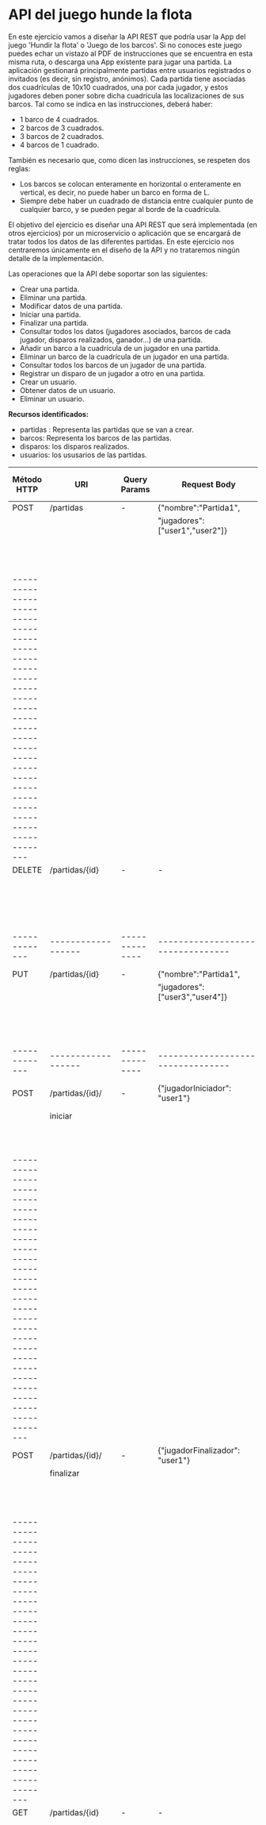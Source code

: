 # API del juego hunde la flota

En este ejercicio vamos a diseñar la API REST que podría usar la App del juego 'Hundir la flota' o 'Juego de los barcos'.
Si no conoces este juego puedes echar un vistazo al PDF de instrucciones que se encuentra en esta misma ruta, o descarga una App existente para jugar una partida. La aplicación gestionará principalmente partidas entre usuarios registrados o invitados (es decir, sin registro, anónimos). Cada partida tiene asociadas dos cuadrículas de 10x10 cuadrados, una por cada jugador, y estos jugadores deben poner sobre dicha cuadrícula las localizaciones de sus barcos. Tal como se indica en las instrucciones, deberá haber:
- 1 barco de 4 cuadrados.
- 2 barcos de 3 cuadrados.
- 3 barcos de 2 cuadrados.
- 4 barcos de 1 cuadrado.

También es necesario que, como dicen las instrucciones, se respeten dos reglas:
- Los barcos se colocan enteramente en horizontal o enteramente en vertical, es decir, no puede haber un barco en forma de L.
- Siempre debe haber un cuadrado de distancia entre cualquier punto de cualquier barco, y se pueden pegar al borde de la cuadrícula.

El objetivo del ejercicio es diseñar una API REST que será implementada (en otros ejercicios) por un microservicio o aplicación que se encargará de tratar todos los datos de las diferentes partidas. En este ejercicio nos centraremos únicamente en el diseño de la API y no trataremos ningún detalle de la implementación.

Las operaciones que la API debe soportar son las siguientes:
- Crear una partida.
- Eliminar una partida.
- Modificar datos de una partida.
- Iniciar una partida.
- Finalizar una partida.
- Consultar todos los datos (jugadores asociados, barcos de cada jugador, disparos realizados, ganador...) de una partida.
- Añadir un barco a la cuadrícula de un jugador en una partida.
- Eliminar un barco de la cuadrícula de un jugador en una partida.
- Consultar todos los barcos de un jugador de una partida.
- Registrar un disparo de un jugador a otro en una partida.
- Crear un usuario.
- Obtener datos de un usuario.
- Eliminar un usuario.

**Recursos identificados:**
- partidas : Representa las partidas que se van a crear.
- barcos: Representa los barcos de las partidas.
- disparos: los disparos realizados.
- usuarios: los ususarios de las partidas.


| Método HTTP | URI              | Query Params | Request Body                    | Response Body                   | Códigos HTTP de respuesta |
|-------------|------------------|--------------|---------------------------------|---------------------------------|-------------------------  |
| POST        | /partidas        | -            | {"nombre":"Partida1",           |   {"id": 1,                     | 201                       |
|             |                  |              |  "jugadores":["user1","user2"]} |    "nombre":"Partida1",         | 400                       |
|             |                  |              |                                 |    "estado": "pendiente"}       | 409                       |
|             |                  |              |                                 |                                 | 500                       |
|-----------------------------------------------------------------------------------------------------------------------------------------------|
| DELETE      | /partidas/{id}   | -            | -                               |  {"accion":"Eliminar"           | 200                       |
|             |                  |              |                                 |   "nombre": "Partida1"}         | 400                       |
|             |                  |              |                                 |                                 | 404                       |
|             |                  |              |                                 |                                 | 500                       |
|-------------|------------------|--------------|---------------------------------|---------------------------------|---------------------------|
| PUT         | /partidas/{id}   | -            | {"nombre":"Partida1",           |   {"id": 1,                     | 200                       |
|             |                  |              |  "jugadores":["user3","user4"]} |    "accion": "Modificada"       | 400                       |
|             |                  |              |                                 |    "nombre": "Partida1"}        | 404                       |
|             |                  |              |                                 |                                 | 500                       |
|-------------|------------------|--------------|---------------------------------|---------------------------------|---------------------------|
| POST        | /partidas/{id}/  | -            | {"jugadorIniciador": "user1"}   |   {"mensaje": "ha comenzado",   | 201                       |
|             | iniciar          |              |                                 |    "estado": "en_curso"}        | 400                       |
|             |                  |              |                                 |                                 | 404                       |
|             |                  |              |                                 |                                 | 500                       |
|-----------------------------------------------------------------------------------------------------------------------------------------------|
| POST        | /partidas/{id}/  | -            | {"jugadorFinalizador": "user1"} |   {"mensaje": "ha finalizado",  | 201                       |
|             | finalizar        |              |                                 |    "ganador": "user1",          | 400                       |
|             |                  |              |                                 |    "estado": "finalizada"}      | 404                       |
|             |                  |              |                                 |                                 | 500                       |
|-----------------------------------------------------------------------------------------------------------------------------------------------|
| GET         | /partidas/{id}   | -            | -                               |   {"id": 1,                     | 200                       |
|             |                  |              |                                 |    "nombre":"Partida1",         | 400                       |
|             |                  |              |                                 |    "estado": "finalizada",      | 404                       |
|             |                  |              |                                 |    "jugadores": [               | 500                       |
|             |                  |              |                                 |        {"nombre": "Usuario1",   |                           |
|             |                  |              |                                 |         "jugadas": ["A3"...],   |                           |
|             |                  |              |                                 |         "barcos": [             |                           |
|             |                  |              |                                 |            {"tipo": "barco_4",  |                           |
|             |                  |              |                                 |             "orientacion": "V"},|                           |
|             |                  |              |                                 |            {"tipo": "barco_2",  |                           |
|             |                  |              |                                 |             "orientacion": "h"} |                           |
|             |                  |              |                                 |             ]}]}                |                           |
|-----------------------------------------------------------------------------------------------------------------------------------------------|
| POST        | /partidas/{id}/  | -            | {"tipo": "barco_4",             |   {"id": 1,                     | 201                       |
|             | jugadores/       |              |  "posicion": {                  |    "tipo": "barco_4",           | 400                       |
|             | {jugadorId}/     |              |               "fila": 2,        |    "orientacion": "vertical"}   | 409                       |
|             | barcos           |              |               "columna": 3      |                                 | 500                       |
|             |                  |              |               },                |                                 |                           |
|             |                  |              |  "orientacion": "V" }           |                                 |                           |
|-----------------------------------------------------------------------------------------------------------------------------------------------|
| DELETE      | /partidas/{id}/  | -            | -                               |   {"accion":"Eliminar",         | 200                       |
|             | jugadores/       |              |                                 |    "tipo": "barco_4"}           | 400                       |
|             | {jugadorId}/     |              |                                 |                                 | 409                       |
|             | barcos/{barcoId} |              |                                 |                                 | 500                       |
|             |                  |              |                                 |                                 |                           |
|             |                  |              |                                 |                                 |                           |
|-----------------------------------------------------------------------------------------------------------------------------------------------|
| GET         | /partidas/{id}/  | -            | -                               |   {"jugador": "user1",          | 200                       |
|             | jugadores/       |              |                                 |    "barcos": [                  | 400                       |
|             | {jugadorId}/     |              |                                 |       {"tipo": "barco_4",       | 404                       |
|             | barcos           |              |                                 |        "posicion": {            | 500                       |
|             |                  |              |                                 |            "fila": 0,           |                           |
|             |                  |              |                                 |            "columna": 2         |                           |
|             |                  |              |                                 |            },                   |                           |
|             |                  |              |                                 |        "orientacion": "V"       |                           |
|             |                  |              |                                 |         },                      |                           |
|             |                  |              |                                 |        // ... otros barcos ...  |                           |
|             |                  |              |                                 |        ]                        |                           |
|             |                  |              |                                 |     }                           |                           |
|-----------------------------------------------------------------------------------------------------------------------------------------------|
| POST        | /partidas/{id}/  | -            | {"jugador": "user1",            |   {"resultado": "agua"}         | 201                       |
|             | disparos         |              |  "fila": 5,                     |                                 | 400                       |
|             |                  |              |  "columna": 6}                  |                                 | 404                       |
|             |                  |              |                                 |                                 | 409                       |
|             |                  |              |                                 |                                 | 500                       |
|-----------------------------------------------------------------------------------------------------------------------------------------------|
| POST        | /usuarios/       | -            | {"nombre": "user3",             |   {"id": 1,                     | 201                       |
|             |                  |              |  "correo": "correo@us.com"      |    "nombre": "user3"}           | 400                       |
|             |                  |              |  "password":"*********",        |                                 | 409                       |
|             |                  |              |  "dirección":"Direccion1"}      |                                 | 500                       |
|             |                  |              |                                 |                                 |                           |
|             |                  |              |                                 |                                 |                           |
|-----------------------------------------------------------------------------------------------------------------------------------------------|
| GET         | /usuarios/{id}   | -            | -                               |   {"id": 1,                     | 200                       |
|             |                  |              |                                 |    "nombre": "user3",           | 400                       |
|             |                  |              |                                 |    "correo": "correo@us.com"}   | 404                       |
|             |                  |              |                                 |                                 | 500                       |
|             |                  |              |                                 |                                 |                           |
|             |                  |              |                                 |                                 |                           |
|-----------------------------------------------------------------------------------------------------------------------------------------------|
| DELETE      | /usuarios/{id}   | -            | -                               |   {"accion":"Eliminar",         | 200                       |
|             |                  |              |                                 |    "nombre": "user3"}           | 400                       |
|             |                  |              |                                 |                                 | 404                       |
|             |                  |              |                                 |                                 | 500                       |
|             |                  |              |                                 |                                 |                           |
|             |                  |              |                                 |                                 |                           |
|-----------------------------------------------------------------------------------------------------------------------------------------------|